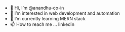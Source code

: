 - 👋 Hi, I’m @anandhu-co-in
- 👀 I’m interested in web development and automation
- 🌱 I’m currently learning MERN stack
- 📫 How to reach me ... linkedin

<!---
anandhu-co-in/anandhu-co-in is a ✨ special ✨ repository because its `README.md` (this file) appears on your GitHub profile.
You can click the Preview link to take a look at your changes.
--->
